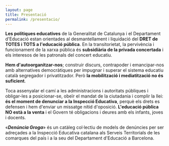```yaml
---
layout: page
title: Presentació
permalink: /presentacio/
---
```


**Les polítiques educatives** de la Generalitat de Catalunya i el Departament d'Educació estan orientades al desmantellament i liquidació del **DRET de TOTES i TOTS a l'educació pública**. En la transitorietat, la pervivència i funcionament de la xarxa pública és **subsidiària de la privada concertada** i els interesos de les patronals del concert educatiu.

**Hem d'autoorganitzar-nos**; construir discurs, contrapoder i emancipar-nos amb alternatives democràtiques per impugnar i superar el sistema educatiu català segregador i privatitzador. Però **la mobilització i mediatització no és suficient**.

Toca assenyalar el camí a les administracions i autoritats públiques i obligar-les a posicionar-se, obeïr el mandat de la ciutadania i complir la llei: **és el moment de denunciar a la Inspecció Educativa**, perquè els drets es defensen i hem d'enviar un missatge nítid d'oposició. **L'educació pública NO està a la venta** i el Govern té obligacions i deures amb els infants, joves i docents.

«**_Denúncia Groga_**» és un catàleg col·lectiu de models de denúncies per ser adreçades a la Inspecció Educativa catalana als Serveis Territorials de les comarques del país i a la seu del Departament d'Educació a Barcelona.

